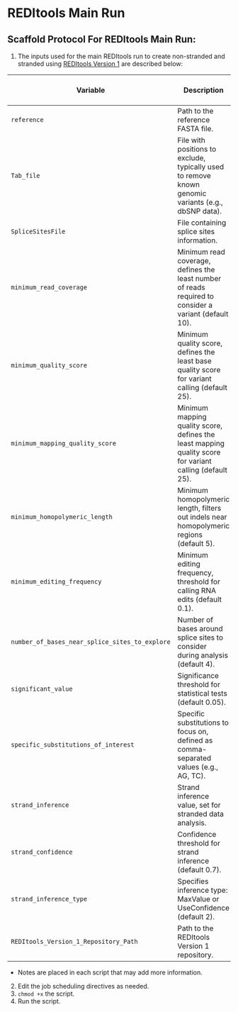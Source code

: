 # REDItools Main Run

## Scaffold Protocol For REDItools Main Run:

1) The inputs used for the main REDItools run to create non-stranded and stranded using [REDItools Version 1](https://github.com/BioinfoUNIBA/REDItools/tree/master) are described below:

| **Variable**                                | **Description**                                                                                       | **Input Used For Non-Stranded**               | **Input Used For Stranded**                   |
|---------------------------------------------|-------------------------------------------------------------------------------------------------------|-----------------------------------------------|-----------------------------------------------|
| `reference`                                 | Path to the reference FASTA file.                                                                     | `"/path/to/reference_sm.primary_assembly.fa"` | **Same As Non-Stranded**                      |
| `Tab_file`                                  | File with positions to exclude, typically used to remove known genomic variants (e.g., dbSNP data).    | `"/path/to/tab/file.txt"`                     | **Same As Non-Stranded**                      |
| `SpliceSitesFile`                           | File containing splice sites information.                                                             | `"/path/to/Splice/Sites/File.ss"`             | **Same As Non-Stranded**                      |
| `minimum_read_coverage`                     | Minimum read coverage, defines the least number of reads required to consider a variant (default 10).  | `10`                                          | **Same As Non-Stranded**                      |
| `minimum_quality_score`                     | Minimum quality score, defines the least base quality score for variant calling (default 25).          | `25`                                          | **Same As Non-Stranded**                      |
| `minimum_mapping_quality_score`             | Minimum mapping quality score, defines the least mapping quality score for variant calling (default 25).| `25`                                          | **Same As Non-Stranded**                      |
| `minimum_homopolymeric_length`              | Minimum homopolymeric length, filters out indels near homopolymeric regions (default 5).               | `5`                                           | **Same As Non-Stranded**                      |
| `minimum_editing_frequency`                 | Minimum editing frequency, threshold for calling RNA edits (default 0.1).                             | `0.1`                                         | **Same As Non-Stranded**                      |
| `number_of_bases_near_splice_sites_to_explore`| Number of bases around splice sites to consider during analysis (default 4).                          | `4`                                           | **Same As Non-Stranded**                      |
| `significant_value`                         | Significance threshold for statistical tests (default 0.05).                                           | `0.05`                                        | **Same As Non-Stranded**                      |
| `specific_substitutions_of_interest`        | Specific substitutions to focus on, defined as comma-separated values (e.g., AG, TC).                 | `"AG,TC"`                                     | **Same As Non-Stranded**                      |
| `strand_inference`                          | Strand inference value, set for stranded data analysis.                                                | N/A                                           | `2`                                           |
| `strand_confidence`                         | Confidence threshold for strand inference (default 0.7).                                               | N/A                                           | `0.7`                                         |
| `strand_inference_type`                     | Specifies inference type: MaxValue or UseConfidence (default 2).                                       | N/A                                           | `2`                                           |
| `REDItools_Version_1_Repository_Path`       | Path to the REDItools Version 1 repository.                                                           | `"/path/to/reditools_v1_repo"`                | **Same As Non-Stranded**                      |

* Notes are placed in each script that may add more information.
 
2) Edit the job scheduling directives as needed.
3) `chmod +x` the script.
4) Run the script.

